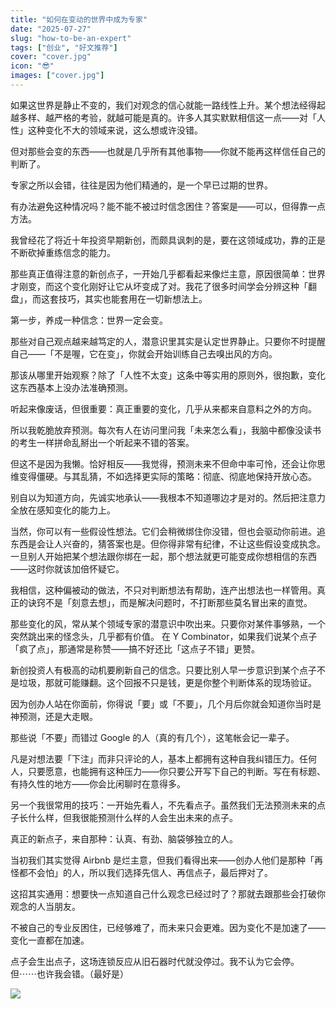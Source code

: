 ```yaml
---
title: "如何在变动的世界中成为专家"
date: "2025-07-27"
slug: "how-to-be-an-expert"
tags: ["创业", "好文推荐"]
cover: "cover.jpg"
icon: "😎"
images: ["cover.jpg"]
---
```

如果这世界是静止不变的，我们对观念的信心就能一路线性上升。某个想法经得起越多样、越严格的考验，就越可能是真的。许多人其实默默相信这一点——对「人性」这种变化不大的领域来说，这么想或许没错。



但对那些会变的东西——也就是几乎所有其他事物——你就不能再这样信任自己的判断了。



专家之所以会错，往往是因为他们精通的，是一个早已过期的世界。



有办法避免这种情况吗？能不能不被过时信念困住？答案是——可以，但得靠一点方法。



我曾经花了将近十年投资早期新创，而颇具讽刺的是，要在这领域成功，靠的正是不断砍掉重练信念的能力。



那些真正值得注意的新创点子，一开始几乎都看起来像烂主意，原因很简单：世界才刚变，而这个变化刚好让它从坏变成了对。我花了很多时间学会分辨这种「翻盘」，而这套技巧，其实也能套用在一切新想法上。



第一步，养成一种信念：世界一定会变。



那些对自己观点越来越笃定的人，潜意识里其实是认定世界静止。只要你不时提醒自己——「不是喔，它在变」，你就会开始训练自己去嗅出风的方向。



那该从哪里开始观察？除了「人性不太变」这条中等实用的原则外，很抱歉，变化这东西基本上没办法准确预测。



听起来像废话，但很重要：真正重要的变化，几乎从来都来自意料之外的方向。



所以我乾脆放弃预测。每次有人在访问里问我「未来怎么看」，我脑中都像没读书的考生一样拼命乱掰出一个听起来不错的答案。



但这不是因为我懒。恰好相反——我觉得，预测未来不但命中率可怜，还会让你思维变得僵硬。与其乱猜，不如选择更实际的策略：彻底、彻底地保持开放心态。



别自以为知道方向，先诚实地承认——我根本不知道哪边才是对的。然后把注意力全放在感知变化的能力上。



当然，你可以有一些假设性想法。它们会稍微绑住你没错，但也会驱动你前进。追东西是会让人兴奋的，猜答案也是。但你得非常有纪律，不让这些假设变成执念。
一旦别人开始把某个想法跟你绑在一起，那个想法就更可能变成你想相信的东西——这时你就该加倍怀疑它。



我相信，这种偏被动的做法，不只对判断想法有帮助，连产出想法也一样管用。真正的诀窍不是「刻意去想」，而是解决问题时，不打断那些莫名冒出来的直觉。



那些变化的风，常从某个领域专家的潜意识中吹出来。只要你对某件事够熟，一个突然跳出来的怪念头，几乎都有价值。
在 Y Combinator，如果我们说某个点子「疯了点」，那通常是称赞——搞不好还比「这点子不错」更赞。



新创投资人有极高的动机要刷新自己的信念。只要比别人早一步意识到某个点子不是垃圾，那就可能赚翻。这个回报不只是钱，更是你整个判断体系的现场验证。



因为创办人站在你面前，你得说「要」或「不要」，几个月后你就会知道你当时是神预测，还是大走眼。



那些说「不要」而错过 Google 的人（真的有几个），这笔帐会记一辈子。



凡是对想法要「下注」而非只评论的人，基本上都拥有这种自我纠错压力。任何人，只要愿意，也能拥有这种压力——你只要公开写下自己的判断。写在有标题、有持久性的地方——你会比闲聊时在意得多。



另一个我很常用的技巧：一开始先看人，不先看点子。虽然我们无法预测未来的点子长什么样，但我很能预测什么样的人会生出未来的点子。



真正的新点子，来自那种：认真、有劲、脑袋够独立的人。



当初我们其实觉得 Airbnb 是烂主意，但我们看得出来——创办人他们是那种「再怪都不会怕」的人，所以我们选择先信人、再信点子，最后押对了。



这招其实通用：想要快一点知道自己什么观念已经过时了？那就去跟那些会打破你观念的人当朋友。



不被自己的专业反困住，已经够难了，而未来只会更难。因为变化不是加速了——变化一直都在加速。



点子会生出点子，这场连锁反应从旧石器时代就没停过。我不认为它会停。
但⋯⋯也许我会错。（最好是）




![](https://prod-files-secure.s3.us-west-2.amazonaws.com/112d0858-5090-4d34-a606-b75eb8d65fd2/46476355-9cf3-4e99-9b7a-3531bc426380/1000202064.png?X-Amz-Algorithm=AWS4-HMAC-SHA256&X-Amz-Content-Sha256=UNSIGNED-PAYLOAD&X-Amz-Credential=ASIAZI2LB466ZC5ENNEI%2F20251026%2Fus-west-2%2Fs3%2Faws4_request&X-Amz-Date=20251026T191010Z&X-Amz-Expires=3600&X-Amz-Security-Token=IQoJb3JpZ2luX2VjENv%2F%2F%2F%2F%2F%2F%2F%2F%2F%2FwEaCXVzLXdlc3QtMiJIMEYCIQC13LoCsPpkS%2Fz8bVMbf38RvN42ankPYLbQEK1K5SdOwgIhAJUDODWwBp%2B7Y6lPLYrSZ0atnnqAHuQyWCCL5gXydK%2FbKogECJP%2F%2F%2F%2F%2F%2F%2F%2F%2F%2FwEQABoMNjM3NDIzMTgzODA1Igz9wnMyunDR82GAljUq3AOtPOLuRPKtPurTMQezwxrzUMG1OFvTyztaVeyQ9%2BnQ8csnH3GJDOFHE9dPPLgKbKA8C2YbSiS75VzPhUKZxM6iorxLUgbTMUmssr1IycTfr9XXxAluec0ASB26EyxDID%2FFMAMREnU5dSC4MCnwnjkI9NF5r895pkUhCkaPBn%2FGcFSkF2hem2WWP9Q%2BP0eWpqKMCvPDbSNuG3eBtfLOnQ%2F80Fz0O9hzjTSgjDnI429TVKV31ND8qhfv09v87%2B4dS9obzboIblx63y%2BUphpQHO85fWhCMyxSnEINXLmxvJ9gEpq9y6O7yNovDZz5BcgMhRfmBlfcx95WHrfeTEjwu4jj3IQNX%2FF%2B%2Bc13%2FkWqhNjudyRtgRpldHej3ifKJtA3mmmilXRSRvDOspOBeEI5PJ4GhDlwnymW%2BPnNlJlsJpINDv0gWVNyhGV2C1a14aw2G1KSlQhlI1lvS4G1TrrwpYNtbMUnI4NDZ8U0SfJw6ySRUyN5uz92wvHuGsLbrlhccIF%2BpxcBQbsk4zEtLxv6K9CGjuWjVdEW%2FoGYxaF5ZjZAJChVf9vf%2BO09OvyzyFimfAGOOIeZorHX2oSempnaGdiuv16xlodHGJmGX8QglAwndLs11aqiJ9kYihbLCDC9z%2FnHBjqkARGSDRBYI%2FPE%2FNhG3AmhVik4UyRzbpkd3jhP7rAZPjXtwPi97VJOObRDgH7QRxz6CcPZJprEETK29%2F2jmVeh4%2BNrKLj0oszdPROlN0cVmfQqokZ9Bl7kDdTNl4oOZfo%2BMveVtmBVu8IZzGYMIqCesK5sMFBHoY19twelYldGICFSY5xgBHPRLvSSiNGaOdzQL0INVKGsa%2FZLH90as8XeNS7dkNAV&X-Amz-Signature=d1fd1ccad1e070bd18fcf493958f5fb84e3a557e2e5432113ec0e9a2cd592948&X-Amz-SignedHeaders=host&x-amz-checksum-mode=ENABLED&x-id=GetObject)

